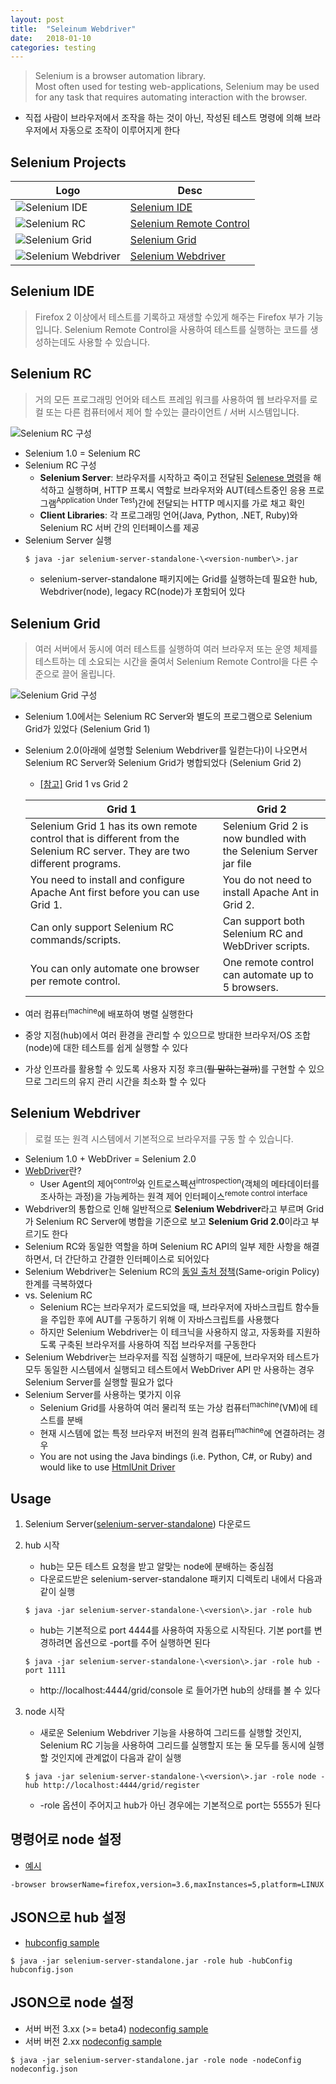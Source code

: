 ```yaml
---
layout: post
title:  "Seleinum Webdriver"
date:   2018-01-10
categories: testing
---
```


> Selenium is a browser automation library. <br>
> Most often used for testing web-applications, Selenium may be used for any task that requires automating interaction with the browser.

* 직접 사람이 브라우저에서 조작을 하는 것이 아닌, 작성된 테스트 명령에 의해 브라우저에서 자동으로 조작이 이루어지게 한다

## Selenium Projects

|Logo|Desc|
|----|----|
|![Selenium IDE](http://www.seleniumhq.org/images/selenium-ide-logo.png)|[Selenium IDE](http://www.seleniumhq.org/projects/ide/)|
|![Selenium RC](http://www.seleniumhq.org/images/selenium-rc-logo.png)|[Selenium Remote Control](http://www.seleniumhq.org/docs/05_selenium_rc.jsp)|
|![Selenium Grid](http://www.seleniumhq.org/images/selenium-grid-logo.png)|[Selenium Grid](https://github.com/SeleniumHQ/selenium/wiki/Grid2)|
|![Selenium Webdriver](http://www.seleniumhq.org/images/selenium-logo.png)|[Selenium Webdriver](http://www.seleniumhq.org/docs/03_webdriver.jsp)|


## Selenium IDE
> Firefox 2 이상에서 테스트를 기록하고 재생할 수있게 해주는 Firefox 부가 기능입니다. Selenium Remote Control을 사용하여 테스트를 실행하는 코드를 생성하는데도 사용할 수 있습니다.


## Selenium RC
> 거의 모든 프로그래밍 언어와 테스트 프레임 워크를 사용하여 웹 브라우저를 로컬 또는 다른 컴퓨터에서 제어 할 수있는 클라이언트 / 서버 시스템입니다.

![Selenium RC 구성](http://www.seleniumhq.org/docs/_images/chapt5_img01_Architecture_Diagram_Simple.png)
* Selenium 1.0 = Selenium RC
* Selenium RC 구성
    * **Selenium Server**: 브라우저를 시작하고 죽이고 전달된 [Selenese 명령](http://www.seleniumhq.org/docs/05_selenium_rc.jsp#selenese-as-programming-code)을 해석하고 실행하며, HTTP 프록시 역할로 브라우저와 AUT(테스트중인 응용 프로그램<sup>Application Under Test</sup>)간에 전달되는 HTTP 메시지를 가로 채고 확인
    * **Client Libraries**: 각 프로그래밍 언어(Java, Python, .NET, Ruby)와 Selenium RC 서버 간의 인터페이스를 제공
* Selenium Server 실행
    ```
    $ java -jar selenium-server-standalone-\<version-number\>.jar
    ```
    * selenium-server-standalone 패키지에는 Grid를 실행하는데 필요한 hub, Webdriver(node), legacy RC(node)가 포함되어 있다


## Selenium Grid
> 여러 서버에서 동시에 여러 테스트를 실행하여 여러 브라우저 또는 운영 체제를 테스트하는 데 소요되는 시간을 줄여서 Selenium Remote Control을 다른 수준으로 끌어 올립니다.

![Selenium Grid 구성](http://docs.seleniumhq.org/selenium-grid.png)
* Selenium 1.0에서는 Selenium RC Server와 별도의 프로그램으로 Selenium Grid가 있었다 (Selenium Grid 1)
* Selenium 2.0(아래에 설명할 Selenium Webdriver를 일컫는다)이 나오면서 Selenium RC Server와 Selenium Grid가 병합되었다 (Selenium Grid 2)
    * [\[참고\]](https://www.guru99.com/introduction-to-selenium-grid.html) Grid 1 vs Grid 2

    |**Grid 1**|**Grid 2**|
    |------|------|
    |Selenium Grid 1 has its own remote control that is different from the Selenium RC server. They are two different programs.|Selenium Grid 2 is now bundled with the Selenium Server jar file|
    |You need to install and configure Apache Ant first before you can use Grid 1.|You do not need to install Apache Ant in Grid 2.|
    |Can only support Selenium RC commands/scripts.|Can support both Selenium RC and WebDriver scripts.|
    |You can only automate one browser per remote control.|One remote control can automate up to 5 browsers.|

* 여러 컴퓨터<sup>machine</sup>에 배포하여 병렬 실행한다
* 중앙 지점(hub)에서 여러 환경을 관리할 수 ​​있으므로 방대한 브라우저/OS 조합(node)에 대한 테스트를 쉽게 실행할 수 있다
* 가상 인프라를 활용할 수 있도록 사용자 지정 후크(~~뭘 말하는걸까~~)를 구현할 수 있으므로 그리드의 유지 관리 시간을 최소화 할 수 있다


## Selenium Webdriver
> 로컬 또는 원격 시스템에서 기본적으로 브라우저를 구동 할 수 있습니다.

* Selenium 1.0 + WebDriver = Selenium 2.0
* [WebDriver](https://github.com/w3c/webdriver)란?
    * User Agent의 제어<sup>control</sup>와 인트로스펙션<sup>introspection</sup>(객체의 메타데이터를 조사하는 과정)을 가능케하는 원격 제어 인터페이스<sup>remote control interface</sup>
* Webdriver의 통합으로 인해 일반적으로 **Selenium Webdriver**라고 부르며 Grid가 Selenium RC Server에 병합을 기준으로 보고 **Selenium Grid 2.0**이라고 부르기도 한다
* Selenium RC와 동일한 역할을 하며 Selenium RC API의 일부 제한 사항을 해결하면서, 더 간단하고 간결한 인터페이스로 되어있다
* Selenium Webdriver는 Selenium RC의 [동일 출처 정책](http://www.seleniumhq.org/docs/05_selenium_rc.jsp#the-same-origin-policy)(Same-origin Policy) 한계를 극복하였다
* vs. Selenium RC
    * Selenium RC는 브라우저가 로드되었을 때, 브라우저에 자바스크립트 함수들을 주입한 후에 AUT를 구동하기 위해 이 자바스크립트를 사용했다
    * 하지만 Selenium Webdriver는 이 테크닉을 사용하지 않고, 자동화를 지원하도록 구축된 브라우저를 사용하여 직접 브라우저를 구동한다
* Selenium Webdriver는 브라우저를 직접 실행하기 때문에, 브라우저와 테스트가 모두 동일한 시스템에서 실행되고 테스트에서 WebDriver API 만 사용하는 경우 Selenium Server를 실행할 필요가 없다
* Selenium Server를 사용하는 몇가지 이유
    * Selenium Grid를 사용하여 여러 물리적 또는 가상 컴퓨터<sup>machine</sup>(VM)에 테스트를 분배
    * 현재 시스템에 없는 특정 브라우저 버전의 원격 컴퓨터<sup>machine</sup>에 연결하려는 경우
    * You are not using the Java bindings (i.e. Python, C#, or Ruby) and would like to use [HtmlUnit Driver](http://www.seleniumhq.org/docs/03_webdriver.jsp#htmlunit-driver)


## Usage
1. Selenium Server([selenium-server-standalone](http://selenium-release.storage.googleapis.com/index.html)) 다운로드
1. hub 시작
    * hub는 모든 테스트 요청을 받고 알맞는 node에 분배하는 중심점
    * 다운로드받은 selenium-server-standalone 패키지 디렉토리 내에서 다음과 같이 실행
    ```
    $ java -jar selenium-server-standalone-\<version\>.jar -role hub
    ```
    * hub는 기본적으로 port 4444를 사용하여 자동으로 시작된다. 기본 port를 변경하려면 옵션으로 -port를 주어 실행하면 된다
    ```
    $ java -jar selenium-server-standalone-\<version\>.jar -role hub -port 1111
    ```
    * http://localhost:4444/grid/console 로 들어가면 hub의 상태를 볼 수 있다

1. node 시작
    * 새로운 Selenium Webdriver 기능을 사용하여 그리드를 실행할 것인지, Selenium RC 기능을 사용하여 그리드를 실행할지 또는 둘 모두를 동시에 실행할 것인지에 관계없이 다음과 같이 실행
    ```
    $ java -jar selenium-server-standalone-\<version\>.jar -role node -hub http://localhost:4444/grid/register
    ```
    * -role 옵션이 주어지고 hub가 아닌 경우에는 기본적으로 port는 5555가 된다

## 명령어로 node 설정
* [예시](https://github.com/SeleniumHQ/selenium/wiki/Grid2#optional-parameters)
```
-browser browserName=firefox,version=3.6,maxInstances=5,platform=LINUX
```

## JSON으로 hub 설정
* [hubconfig sample](https://github.com/SeleniumHQ/selenium/blob/master/java/server/src/org/openqa/grid/common/defaults/DefaultHub.json)
```
$ java -jar selenium-server-standalone.jar -role hub -hubConfig hubconfig.json
```


## JSON으로 node 설정
* 서버 버전 3.xx (>= beta4) [nodeconfig sample](https://github.com/SeleniumHQ/selenium/blob/master/java/server/src/org/openqa/grid/common/defaults/DefaultNodeWebDriver.json)
* 서버 버전 2.xx [nodeconfig sample](https://github.com/SeleniumHQ/selenium/blob/master/java/server/src/org/openqa/grid/common/defaults/DefaultHub.json)
```
$ java -jar selenium-server-standalone.jar -role node -nodeConfig nodeconfig.json
```
